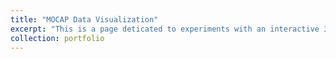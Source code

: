 ```yaml
---
title: "MOCAP Data Visualization"
excerpt: "This is a page deticated to experiments with an interactive 3D visualizer to explore musical perfomance MOCAP data. <br/><img src='/images/tube3D.png'>"
collection: portfolio
---
```


<script src="https://cdnjs.cloudflare.com/ajax/libs/three.js/r121/three.min.js"></script>
<script src="https://cdnjs.cloudflare.com/ajax/libs/dat-gui/0.7.7/dat.gui.min.js"></script>
<script src="/assets/js/OBJLoader.js"></script>
<script src="/assets/js/OrbitControls.js"></script>

<div class='threejs'>
  <div id="cube">
    <div id="param" class="dat-gui">
    </div>
  </div>
</div>

<style>
.threejs {
  position: relative;
  width: 100%;
  padding-top: 56.25%; /* 16:9 aspect ratio */
}
.threejs > * {
  position: absolute;
  top: 0;
  bottom: 0;
  left: 0;
  right: 0;
}
</style>

<script src="/assets/js/cube.js"></script>

<!-- <style>
.highlight-left {margin-left: 0}
canvas { position: relative; top: 0;}
</style>

<div id="canvas-holder" style="position:relative; width: 100%;">
  <div id="dat-gui-holder" style="position: absolute; top: 0em; right: 0em;z-index: 1;"></div>
</div> -->


